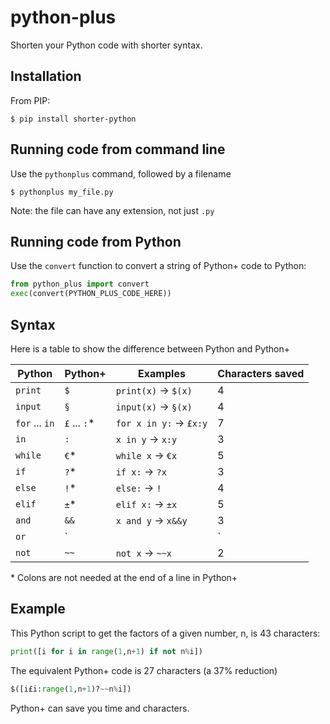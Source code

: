 # python-plus
Shorten your Python code with shorter syntax.

## Installation

From PIP:

```
$ pip install shorter-python
```

## Running code from command line

Use the `pythonplus` command, followed by a filename

```
$ pythonplus my_file.py
```

Note: the file can have any extension, not just `.py`

## Running code from Python

Use the `convert` function to convert a string of Python+ code to Python:

```python
from python_plus import convert
exec(convert(PYTHON_PLUS_CODE_HERE))
```

## Syntax

Here is a table to show the difference between Python and Python+

|Python|Python+|Examples|Characters saved|
|-|-|-|-|
|`print`|`$`|`print(x)` -> `$(x)`|4|
|`input`|`§`|`input(x)` -> `§(x)`|4|
|`for` ... `in`|`£` ... `:`\*|`for x in y:` -> `£x:y`|7|
|`in`|`:`|`x in y` -> `x:y`|3|
|`while`|`€`\*|`while x` -> `€x`|5|
|`if`|`?`\*|`if x:` -> `?x`|3|
|`else`|`!`\*|`else:` -> `!`|4|
|`elif`|`±`\*|`elif x:` -> `±x`|5|
|`and`|`&&`|`x and y` -> `x&&y`|3|
|`or`|`||`|`x or y` -> `x||y`|2|
|`not`|`~~`|`not x` -> `~~x`|2|

\* Colons are not needed at the end of a line in Python+

## Example

This Python script to get the factors of a given number, n, is 43 characters:

```python
print([i for i in range(1,n+1) if not n%i])
```

The equivalent Python+ code is 27 characters (a 37% reduction)

```python
$([i£i:range(1,n+1)?~~n%i])
```

Python+ can save you time and characters.
